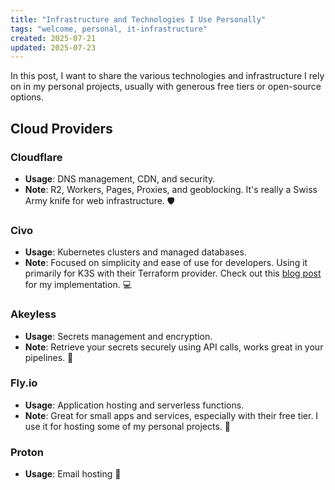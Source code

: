 ```yaml
---
title: "Infrastructure and Technologies I Use Personally"
tags: "welcome, personal, it-infrastructure"
created: 2025-07-21
updated: 2025-07-23
---
```

In this post, I want to share the various technologies and infrastructure I rely on in my personal projects, usually with generous free tiers or open-source options.

## Cloud Providers

### Cloudflare

- **Usage**: DNS management, CDN, and security.
- **Note**: R2, Workers, Pages, Proxies, and geoblocking. It's really a Swiss Army knife for web infrastructure. :shield:

### Civo

- **Usage**: Kubernetes clusters and managed databases.
- **Note**: Focused on simplicity and ease of use for developers. Using it primarily for K3S with their Terraform provider. Check out this [blog post](https://tech.rosta.dev/post/civo-terraform) for my implementation. :computer:

### Akeyless

- **Usage**: Secrets management and encryption.
- **Note**: Retrieve your secrets securely using API calls, works great in your pipelines. :closed_lock_with_key:

### Fly.io

- **Usage**: Application hosting and serverless functions.
- **Note**: Great for small apps and services, especially with their free tier. I use it for hosting some of my personal projects. :rocket:

### Proton

- **Usage**: Email hosting :email:
